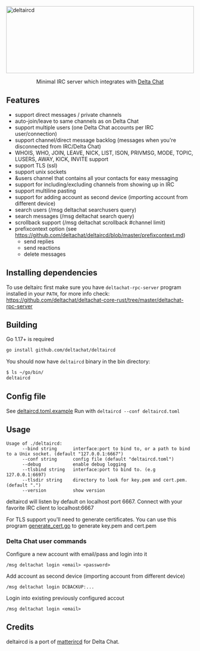 <img height="180" width="100%" src="https://github.com/deltachat/deltaircd/raw/master/images/logo.svg" alt="deltaircd">

<p align="center">Minimal IRC server which integrates with <a href="https://delta.chat">Delta Chat</a></p>

## Features

- support direct messages / private channels
- auto-join/leave to same channels as on Delta Chat
- support multiple users (one Delta Chat accounts per IRC user/connection)
- support channel/direct message backlog (messages when you're disconnected from IRC/Delta Chat)
- WHOIS, WHO, JOIN, LEAVE, NICK, LIST, ISON, PRIVMSG, MODE, TOPIC, LUSERS, AWAY, KICK, INVITE support
- support TLS (ssl)
- support unix sockets
- &users channel that contains all your contacts for easy messaging
- support for including/excluding channels from showing up in IRC
- support multiline pasting
- support for adding account as second device (importing account from different device)
- search users (/msg deltachat searchusers query)
- search messages (/msg deltachat search query)
- scrollback support (/msg deltachat scrollback #channel limit)
- prefixcontext option (see <https://github.com/deltachat/deltaircd/blob/master/prefixcontext.md>)
  - send replies
  - send reactions
  - delete messages

## Installing dependencies

To use deltairc first make sure you have `deltachat-rpc-server` program installed in your
`PATH`, for more info check:
https://github.com/deltachat/deltachat-core-rust/tree/master/deltachat-rpc-server

## Building

Go 1.17+ is required

```bash
go install github.com/deltachat/deltaircd
```

You should now have `deltaircd` binary in the bin directory:

```bash
$ ls ~/go/bin/
deltaircd
```

## Config file

See [deltaircd.toml.example](https://github.com/deltachat/deltaircd/blob/master/deltaircd.toml.example)
Run with `deltaircd --conf deltaircd.toml`

## Usage

```
Usage of ./deltaircd:
      --bind string      interface:port to bind to, or a path to bind to a Unix socket. (default "127.0.0.1:6667")
      --conf string      config file (default "deltaircd.toml")
      --debug            enable debug logging
      --tlsbind string   interface:port to bind to. (e.g 127.0.0.1:6697)
      --tlsdir string    directory to look for key.pem and cert.pem. (default ".")
      --version          show version
```

deltaircd will listen by default on localhost port 6667.
Connect with your favorite IRC client to localhost:6667

For TLS support you'll need to generate certificates.
You can use this program [generate_cert.go](https://golang.org/src/crypto/tls/generate_cert.go) to
generate key.pem and cert.pem

### Delta Chat user commands

Configure a new account with email/pass and login into it

```
/msg deltachat login <email> <password>
```

Add account as second device (importing account from different device)

```
/msg deltachat login DCBACKUP:...
```

Login into existing previously configured accout

```
/msg deltachat login <email>
```

## Credits

deltaircd is a port of [matterircd](https://github.com/42wim/matterircd) for Delta Chat.
